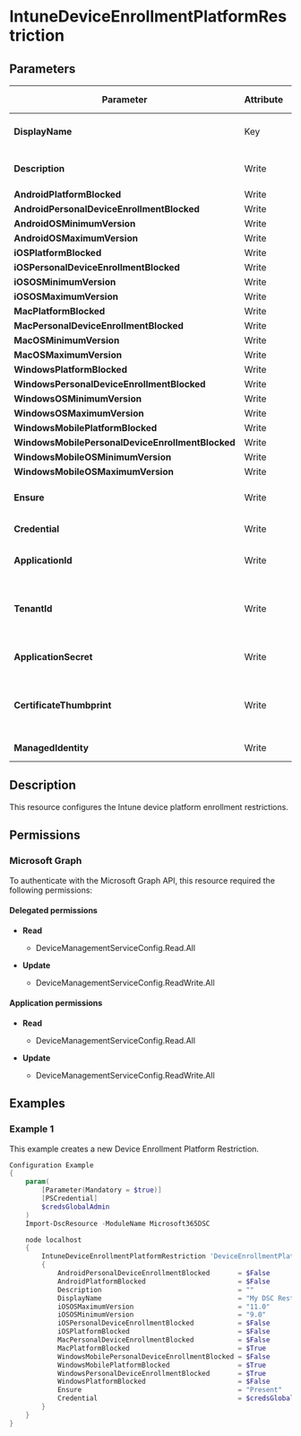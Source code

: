 ﻿# IntuneDeviceEnrollmentPlatformRestriction

## Parameters

| Parameter | Attribute | DataType | Description | Allowed Values |
| --- | --- | --- | --- | --- |
| **DisplayName** | Key | String | Display name of the device enrollment platform restriction. | |
| **Description** | Write | String | Description of the device enrollment platform restriction. | |
| **AndroidPlatformBlocked** | Write | Boolean | N/A | |
| **AndroidPersonalDeviceEnrollmentBlocked** | Write | Boolean | N/A | |
| **AndroidOSMinimumVersion** | Write | String | N/A | |
| **AndroidOSMaximumVersion** | Write | String | N/A | |
| **iOSPlatformBlocked** | Write | Boolean | N/A | |
| **iOSPersonalDeviceEnrollmentBlocked** | Write | Boolean | N/A | |
| **iOSOSMinimumVersion** | Write | String | N/A | |
| **iOSOSMaximumVersion** | Write | String | N/A | |
| **MacPlatformBlocked** | Write | Boolean | N/A | |
| **MacPersonalDeviceEnrollmentBlocked** | Write | Boolean | N/A | |
| **MacOSMinimumVersion** | Write | String | N/A | |
| **MacOSMaximumVersion** | Write | String | N/A | |
| **WindowsPlatformBlocked** | Write | Boolean | N/A | |
| **WindowsPersonalDeviceEnrollmentBlocked** | Write | Boolean | N/A | |
| **WindowsOSMinimumVersion** | Write | String | N/A | |
| **WindowsOSMaximumVersion** | Write | String | N/A | |
| **WindowsMobilePlatformBlocked** | Write | Boolean | N/A | |
| **WindowsMobilePersonalDeviceEnrollmentBlocked** | Write | Boolean | N/A | |
| **WindowsMobileOSMinimumVersion** | Write | String | N/A | |
| **WindowsMobileOSMaximumVersion** | Write | String | N/A | |
| **Ensure** | Write | String | Present ensures the restriction exists, absent ensures it is removed. | `Present`, `Absent` |
| **Credential** | Write | PSCredential | Credentials of the Intune Admin | |
| **ApplicationId** | Write | String | Id of the Azure Active Directory application to authenticate with. | |
| **TenantId** | Write | String | Name of the Azure Active Directory tenant used for authentication. Format contoso.onmicrosoft.com | |
| **ApplicationSecret** | Write | PSCredential | Secret of the Azure Active Directory tenant used for authentication. | |
| **CertificateThumbprint** | Write | String | Thumbprint of the Azure Active Directory application's authentication certificate to use for authentication. | |
| **ManagedIdentity** | Write | Boolean | Managed ID being used for authentication. | |


## Description

This resource configures the Intune device platform enrollment restrictions.

## Permissions

### Microsoft Graph

To authenticate with the Microsoft Graph API, this resource required the following permissions:

#### Delegated permissions

- **Read**

    - DeviceManagementServiceConfig.Read.All

- **Update**

    - DeviceManagementServiceConfig.ReadWrite.All

#### Application permissions

- **Read**

    - DeviceManagementServiceConfig.Read.All

- **Update**

    - DeviceManagementServiceConfig.ReadWrite.All

## Examples

### Example 1

This example creates a new Device Enrollment Platform Restriction.

```powershell
Configuration Example
{
    param(
        [Parameter(Mandatory = $true)]
        [PSCredential]
        $credsGlobalAdmin
    )
    Import-DscResource -ModuleName Microsoft365DSC

    node localhost
    {
        IntuneDeviceEnrollmentPlatformRestriction 'DeviceEnrollmentPlatformRestriction'
        {
            AndroidPersonalDeviceEnrollmentBlocked       = $False
            AndroidPlatformBlocked                       = $False
            Description                                  = ""
            DisplayName                                  = "My DSC Restriction"
            iOSOSMaximumVersion                          = "11.0"
            iOSOSMinimumVersion                          = "9.0"
            iOSPersonalDeviceEnrollmentBlocked           = $False
            iOSPlatformBlocked                           = $False
            MacPersonalDeviceEnrollmentBlocked           = $False
            MacPlatformBlocked                           = $True
            WindowsMobilePersonalDeviceEnrollmentBlocked = $False
            WindowsMobilePlatformBlocked                 = $True
            WindowsPersonalDeviceEnrollmentBlocked       = $True
            WindowsPlatformBlocked                       = $False
            Ensure                                       = "Present"
            Credential                                   = $credsGlobalAdmin
        }
    }
}
```

